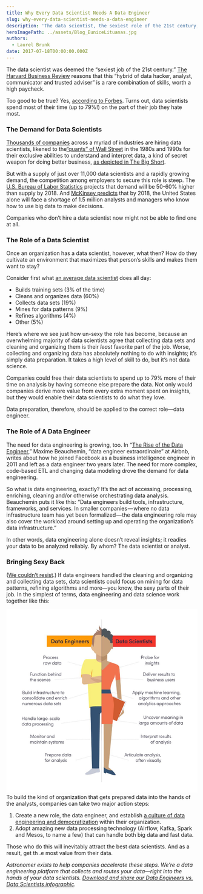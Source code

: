 ```yaml
---
title: Why Every Data Scientist Needs A Data Engineer
slug: why-every-data-scientist-needs-a-data-engineer
description: 'The data scientist, the sexiest role of the 21st century, isn''t actually very sexy. But it could be. '
heroImagePath: ../assets/Blog_EuniceLituanas.jpg
authors:
  - Laurel Brunk
date: 2017-07-18T00:00:00.000Z
---
```


The data scientist was deemed the “sexiest job of the 21st century.” [The Harvard Business Review](https://hbr.org/2012/10/data-scientist-the-sexiest-job-of-the-21st-century) reasons that this “hybrid of data hacker, analyst, communicator and trusted adviser” is a rare combination of skills, worth a high paycheck.

Too good to be true? Yes, [according to Forbes](https://www.forbes.com/sites/gilpress/2016/03/23/data-preparation-most-time-consuming-least-enjoyable-data-science-task-survey-says/#2fe31d416f63). Turns out, data scientists spend most of their time (up to 79%!) on the part of their job they hate most.

### The Demand for Data Scientists

[Thousands of companies](https://www.datasciencecentral.com/profiles/blogs/6000-companies-hiring-data-scientists) across a myriad of industries are hiring data scientists, likened to the[“quants” of Wall Street](https://hbr.org/2012/10/data-scientist-the-sexiest-job-of-the-21st-century) in the 1980s and 1990s for their exclusive abilities to understand and interpret data, a kind of secret weapon for doing better business, [as depicted in The Big Short](https://www.youtube.com/watch?v=FoYC_8cutb0).&nbsp;

But with a supply of just over 11,000 data scientists and a rapidly growing demand, the competition among employers to secure this role is steep.&nbsp;The [U.S. Bureau of Labor Statistics](https://hired.com/blog/candidates/landing-data-science-job/) projects that demand will be 50-60% higher than supply by 2018. And&nbsp;[McKinsey predicts](https://www.mckinsey.com/business-functions/digital-mckinsey/our-insights/big-data-the-next-frontier-for-innovation) that by 2018, the United States alone will face a shortage of 1.5 million analysts and managers who know how to use big data to make decisions.&nbsp;

Companies who don’t hire a data scientist now might not be able to find one at all.

### The Role of a Data Scientist

Once an organization has a data scientist, however, what then? How do they cultivate an environment that maximizes that person’s skills and makes them want to stay?

Consider first what [an average data scientist](https://www.forbes.com/sites/gilpress/2016/03/23/data-preparation-most-time-consuming-least-enjoyable-data-science-task-survey-says/#2fe31d416f63) does all day:

- Builds training sets (3% of the time)
- Cleans and organizes data (60%)
- Collects data sets (19%)
- Mines for data patterns (9%)
- Refines algorithms (4%)
- Other (5%)

Here’s where we see just how un-sexy the role has become, because an overwhelming majority of data scientists agree that collecting data sets and cleaning and organizing them is their _least_ favorite part of the job. Worse, collecting and organizing data has absolutely nothing to do with insights; it’s simply data preparation. It takes a high level of skill to do, but it’s not data science.

Companies could free their data scientists to spend up to 79% more of their time on analysis by having someone else prepare the data. Not only would companies derive more value from every extra moment spent on insights, but they would enable their data scientists to do what they love.

Data preparation, therefore, should be applied to the correct role—data engineer.

### The Role of A Data Engineer

The need for data engineering is growing, too. In “[The Rise of the Data Engineer,](https://medium.freecodecamp.org/the-rise-of-the-data-engineer-91be18f1e603)” Maxime Beauchemin, “data engineer extraordinaire” at Airbnb, writes about how he joined Facebook as a business intelligence engineer in 2011 and left as a data engineer two years later. The need for more complex, code-based ETL and changing data modeling drove the demand for data engineering.

So what is data engineering, exactly? It’s the act of accessing, processing, enriching, cleaning and/or otherwise orchestrating data analysis. Beauchemin puts it like this: “Data engineers build tools, infrastructure, frameworks, and services. In smaller companies — where no data infrastructure team has yet been formalized — the data engineering role may also cover the workload around setting up and operating the organization’s data infrastructure.”

In other words, data engineering alone doesn’t reveal insights; it readies your data to be analyzed reliably. By whom? The data scientist or analyst.

### Bringing Sexy Back

([We couldn’t resist](https://www.youtube.com/watch?v=3gOHvDP_vCs).) If data engineers handled the cleaning and organizing and collecting data sets, data scientists could focus on mining for data patterns, refining algorithms and more—you know, the sexy parts of their job. In the simplest of terms, data engineering and data science work together like this:

![Picture1-5.jpg](../assets/Picture1-5.jpg)To build the kind of organization that gets prepared data into the hands of the analysts, companies can take two major action steps:

1. Create a new role, the data engineer, and establish [a culture of data engineering and democratization](https://medium.com/airbnb-engineering/democratizing-data-at-airbnb-852d76c51770) within their organization. 
2. Adopt amazing new data processing technology (Airflow, Kafka, Spark and Mesos, to name a few) that can handle both big data and fast data.

Those who do this will inevitably attract the best data scientists. And as a result, get th .e most value from their data.

*Astronomer exists to help companies accelerate these steps. We’re a data engineering platform that collects and routes your data—right into the hands of your data scientists. [Download and share our Data Engineers vs. Data Scientists infographic](http://resources.astronomer.io/infographics-and-visuals/why-every-data-scientist-needs-a-data-engineer).*

